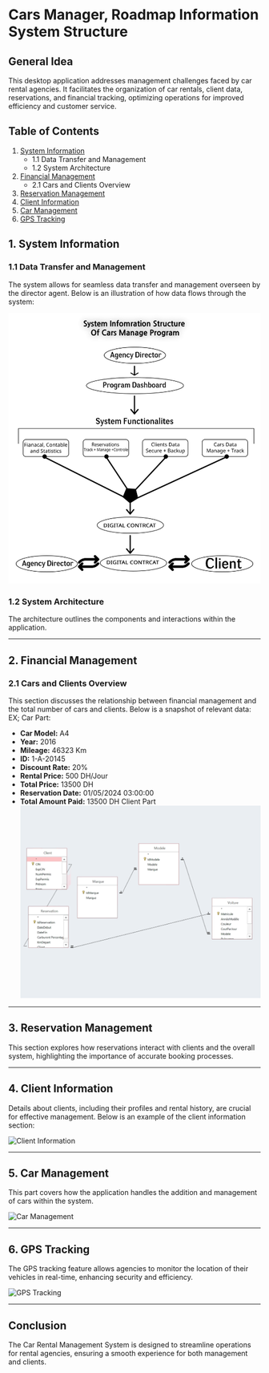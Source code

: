 # Cars Manager, Roadmap Information System Structure

## General Idea
This desktop application addresses management challenges faced by car rental agencies. It facilitates the organization of car rentals, client data, reservations, and financial tracking, optimizing operations for improved efficiency and customer service.

## Table of Contents
1. [System Information](#system-information)
   - 1.1 Data Transfer and Management
   - 1.2 System Architecture
2. [Financial Management](#financial-management)
   - 2.1 Cars and Clients Overview
3. [Reservation Management](#reservation-management)
4. [Client Information](#client-information)
5. [Car Management](#car-management)
6. [GPS Tracking](#gps-tracking)

## 1. System Information

### 1.1 Data Transfer and Management
The system allows for seamless data transfer and management overseen by the director agent. Below is an illustration of how data flows through the system:

![System Diagram](https://raw.githubusercontent.com/Elmahfoud-Oul/Cars_Manage_SYSTEM_Information_Structure/refs/heads/main/Png-structure.png)

### 1.2 System Architecture
The architecture outlines the components and interactions within the application.

---

## 2. Financial Management

### 2.1 Cars and Clients Overview
This section discusses the relationship between financial management and the total number of cars and clients. Below is a snapshot of relevant data:
EX;
Car Part:
- **Car Model:** A4
- **Year:** 2016
- **Mileage:** 46323 Km
- **ID:** 1-A-20145
- **Discount Rate:** 20%
- **Rental Price:** 500 DH/Jour
- **Total Price:** 13500 DH
- **Reservation Date:** 01/05/2024 03:00:00
- **Total Amount Paid:** 13500 DH
Client Part
![Financial Overview](https://raw.githubusercontent.com/Elmahfoud-Oul/Cars_Manage_SYSTEM_Information_Structure/refs/heads/main/1_cl_Car.png)

---

## 3. Reservation Management
This section explores how reservations interact with clients and the overall system, highlighting the importance of accurate booking processes.

---

## 4. Client Information
Details about clients, including their profiles and rental history, are crucial for effective management. Below is an example of the client information section:

![Client Information](link-to-your-image)

---

## 5. Car Management
This part covers how the application handles the addition and management of cars within the system.

![Car Management](link-to-your-image)

---

## 6. GPS Tracking
The GPS tracking feature allows agencies to monitor the location of their vehicles in real-time, enhancing security and efficiency.

![GPS Tracking](link-to-your-image)

---

## Conclusion
The Car Rental Management System is designed to streamline operations for rental agencies, ensuring a smooth experience for both management and clients.
